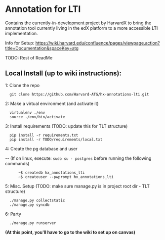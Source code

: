 # Annotation for LTI
Contains the currently-in-development project by HarvardX
to bring the annotation tool currently living in the edX
platform to a more accessible LTI implementation. 

Info for Setup: https://wiki.harvard.edu/confluence/pages/viewpage.action?title=Documentation&spaceKey=atg

TODO: Rest of ReadMe

## Local Install (up to wiki instructions):

1: Clone the repo
```
  git clone https://github.com/Harvard-ATG/hx-annotations-lti.git
```

2: Make a virtual environment (and activate it)
```
  virtualenv ./env
  source ./env/bin/activate
```

3: Install requirements (TODO: update this for TLT structure)
```
  pip install -r requirements.txt
  pip install -r TODO/requirements/local.txt
```
  
4: Create the pg database and user

  -- (If on linux, execute: ```sudo su - postgres```  before running the following commands)

```
      ~$ createdb hx_annotations_lti
      ~$ createuser --pwprompt hx_annotations_lti
```

5: Misc. Setup (TODO: make sure manage.py is in project root dir - TLT structure)
```
  ./manage.py collectstatic
  ./manage.py syncdb
```

6: Party
```
  ./manage.py runserver
```

**(At this point, you'll have to go to the wiki to set up on canvas)**
